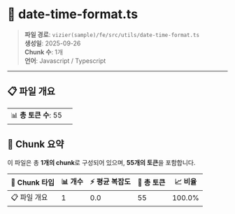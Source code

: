 # 📄 date-time-format.ts

> **파일 경로**: `vizier(sample)/fe/src/utils/date-time-format.ts`  
> **생성일**: 2025-09-26  
> **Chunk 수**: 1개  
> **언어**: Javascript / Typescript
---


## 📋 파일 개요

| | |
|--|--|
| 📊 **총 토큰 수**: 55 |  |






## 🧩 Chunk 요약

이 파일은 총 **1개의 chunk**로 구성되어 있으며, **55개의 토큰**을 포함합니다.

| 🧩 Chunk 타입 | 📊 개수 | ⚡ 평균 복잡도 | 📝 총 토큰 | 📈 비율 |
|---------------|--------|-------------|----------|--------|
| 📋 파일 개요 | 1 | 0.0 | 55 | 100.0% |

